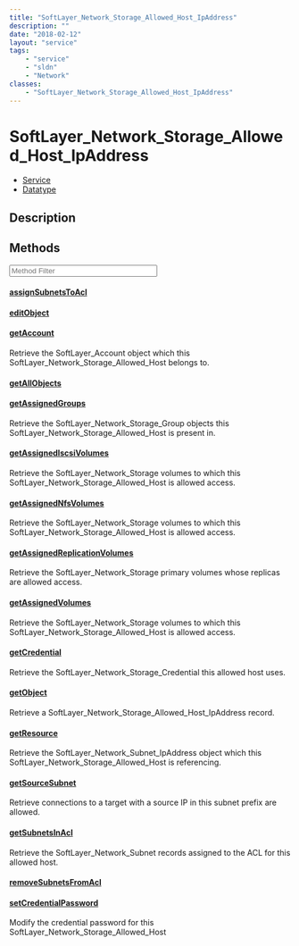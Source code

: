 ```yaml
---
title: "SoftLayer_Network_Storage_Allowed_Host_IpAddress"
description: ""
date: "2018-02-12"
layout: "service"
tags:
    - "service"
    - "sldn"
    - "Network"
classes:
    - "SoftLayer_Network_Storage_Allowed_Host_IpAddress"
---
```

# SoftLayer_Network_Storage_Allowed_Host_IpAddress
<div id='service-datatype'>
    <ul id='sldn-reference-tabs'>
    <li id='service'> <a href='/reference/services/SoftLayer_Network_Storage_Allowed_Host_IpAddress' >Service</a></li>    <li id='datatype'> <a href='/reference/datatypes/SoftLayer_Network_Storage_Allowed_Host_IpAddress' >Datatype</a></li>
    </ul>
</div>

## Description






        
<div id="properties" class="content service-content">

## Methods

<div class="view-filters">
    <div class="clearfix">
        <div class="search-input-box">
            <input placeholder="Method Filter" onkeyup="titleSearch(inputId='edit-combine', divId='method-div', elementClass='method-row')" 
                type="text" id="edit-combine" value="" size="30" maxlength="128" class="form-text">
        </div>
    </div>
</div>

<div id="method-div">

<div class="method-row">

#### [assignSubnetsToAcl](/reference/services/SoftLayer_Network_Storage_Allowed_Host_IpAddress/assignSubnetsToAcl)


</div>

<div class="method-row">

#### [editObject](/reference/services/SoftLayer_Network_Storage_Allowed_Host_IpAddress/editObject)


</div>

<div class="method-row">

#### [getAccount](/reference/services/SoftLayer_Network_Storage_Allowed_Host_IpAddress/getAccount)
Retrieve the SoftLayer_Account object which this SoftLayer_Network_Storage_Allowed_Host belongs to.

</div>

<div class="method-row">

#### [getAllObjects](/reference/services/SoftLayer_Network_Storage_Allowed_Host_IpAddress/getAllObjects)


</div>

<div class="method-row">

#### [getAssignedGroups](/reference/services/SoftLayer_Network_Storage_Allowed_Host_IpAddress/getAssignedGroups)
Retrieve the SoftLayer_Network_Storage_Group objects this SoftLayer_Network_Storage_Allowed_Host is present in.

</div>

<div class="method-row">

#### [getAssignedIscsiVolumes](/reference/services/SoftLayer_Network_Storage_Allowed_Host_IpAddress/getAssignedIscsiVolumes)
Retrieve the SoftLayer_Network_Storage volumes to which this SoftLayer_Network_Storage_Allowed_Host is allowed access.

</div>

<div class="method-row">

#### [getAssignedNfsVolumes](/reference/services/SoftLayer_Network_Storage_Allowed_Host_IpAddress/getAssignedNfsVolumes)
Retrieve the SoftLayer_Network_Storage volumes to which this SoftLayer_Network_Storage_Allowed_Host is allowed access.

</div>

<div class="method-row">

#### [getAssignedReplicationVolumes](/reference/services/SoftLayer_Network_Storage_Allowed_Host_IpAddress/getAssignedReplicationVolumes)
Retrieve the SoftLayer_Network_Storage primary volumes whose replicas are allowed access.

</div>

<div class="method-row">

#### [getAssignedVolumes](/reference/services/SoftLayer_Network_Storage_Allowed_Host_IpAddress/getAssignedVolumes)
Retrieve the SoftLayer_Network_Storage volumes to which this SoftLayer_Network_Storage_Allowed_Host is allowed access.

</div>

<div class="method-row">

#### [getCredential](/reference/services/SoftLayer_Network_Storage_Allowed_Host_IpAddress/getCredential)
Retrieve the SoftLayer_Network_Storage_Credential this allowed host uses.

</div>

<div class="method-row">

#### [getObject](/reference/services/SoftLayer_Network_Storage_Allowed_Host_IpAddress/getObject)
Retrieve a SoftLayer_Network_Storage_Allowed_Host_IpAddress record.

</div>

<div class="method-row">

#### [getResource](/reference/services/SoftLayer_Network_Storage_Allowed_Host_IpAddress/getResource)
Retrieve the SoftLayer_Network_Subnet_IpAddress object which this SoftLayer_Network_Storage_Allowed_Host is referencing.

</div>

<div class="method-row">

#### [getSourceSubnet](/reference/services/SoftLayer_Network_Storage_Allowed_Host_IpAddress/getSourceSubnet)
Retrieve connections to a target with a source IP in this subnet prefix are allowed.

</div>

<div class="method-row">

#### [getSubnetsInAcl](/reference/services/SoftLayer_Network_Storage_Allowed_Host_IpAddress/getSubnetsInAcl)
Retrieve the SoftLayer_Network_Subnet records assigned to the ACL for this allowed host.

</div>

<div class="method-row">

#### [removeSubnetsFromAcl](/reference/services/SoftLayer_Network_Storage_Allowed_Host_IpAddress/removeSubnetsFromAcl)


</div>

<div class="method-row">

#### [setCredentialPassword](/reference/services/SoftLayer_Network_Storage_Allowed_Host_IpAddress/setCredentialPassword)
Modify the credential password for this SoftLayer_Network_Storage_Allowed_Host

</div>
</div>

</div>

